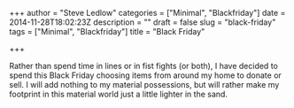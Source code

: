 +++
author = "Steve Ledlow"
categories = ["Minimal", "Blackfriday"]
date = 2014-11-28T18:02:23Z
description = ""
draft = false
slug = "black-friday"
tags = ["Minimal", "Blackfriday"]
title = "Black Friday"

+++


<p>Rather than spend time in lines or in fist fights (or both), I have decided to spend this Black Friday choosing items from around my home to donate or sell. I will add nothing to my material possessions, but will rather make my footprint in this material world just a little lighter in the sand.</p>

